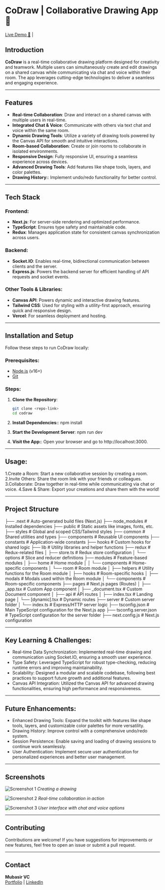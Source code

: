 
# CoDraw | Collaborative Drawing App 🎨

[Live Demo 🚀](https://github.com/mubasirvc/my_portfolio) |

## Introduction
**CoDraw** is a real-time collaborative drawing platform designed for creativity and teamwork. Multiple users can simultaneously create and edit drawings on a shared canvas while communicating via chat and voice within their room. The app leverages cutting-edge technologies to deliver a seamless and engaging experience.

---

## Features
- **Real-time Collaboration**: Draw and interact on a shared canvas with multiple users in real-time.
- **Integrated Chat & Voice**: Communicate with others via text chat and voice within the same room.
- **Dynamic Drawing Tools**: Utilize a variety of drawing tools powered by the Canvas API for smooth and intuitive interactions.
- **Room-based Collaboration**: Create or join rooms to collaborate in isolated environments.
- **Responsive Design**: Fully responsive UI, ensuring a seamless experience across devices.
- **Advanced Drawing Tools**: Add features like shape tools, layers, and color palettes.
- **Drawing History:**: Implement undo/redo functionality for better control.

---

## Tech Stack
### Frontend:
- **Next.js**: For server-side rendering and optimized performance.
- **TypeScript**: Ensures type safety and maintainable code.
- **Redux**: Manages application state for consistent canvas synchronization across users.

### Backend:
- **Socket.IO**: Enables real-time, bidirectional communication between clients and the server.
- **Express.js**: Powers the backend server for efficient handling of API requests and socket events.

### Other Tools & Libraries:
- **Canvas API**: Powers dynamic and interactive drawing features.
- **Tailwind CSS**: Used for styling with a utility-first approach, ensuring quick and responsive design.
- **Vercel**: For seamless deployment and hosting.

---

## Installation and Setup

Follow these steps to run CoDraw locally:

### Prerequisites:
- [Node.js](https://nodejs.org/) (v16+)
- [Git](https://git-scm.com/)

### Steps:
1. **Clone the Repository**:
   ```bash
   git clone <repo-link>
   cd codraw
   
2. **Install Dependencies:**:
  npm install

3. **Start the Development Server**:
  npm run dev

4. **Visit the App:**:
  Open your browser and go to http://localhost:3000.

---

## Usage:

1.Create a Room: Start a new collaborative session by creating a room.
2.Invite Others: Share the room link with your friends or colleagues.
3.Collaborate: Draw together in real-time while communicating via chat or voice.
4.Save & Share: Export your creations and share them with the world!

---

## Project Structure

├── .next                # Auto-generated build files (Next.js)
├── node_modules         # Installed dependencies
├── public               # Static assets like images, fonts, etc.
├── styles               # Global and scoped CSS/Tailwind styles
├── common               # Shared utilities and types
├── components           # Reusable UI components
├── constants            # Application-wide constants
├── hooks                # Custom hooks for shared logic
├── lib                  # Utility libraries and helper functions
├── redux                # Redux-related files
│   ├── store.ts         # Redux store configuration
│   └── options          # Slice and reducer definitions
├── modules              # Feature-based modules
│   ├── home             # Home module
│   │   └── components   # Home-specific components
│   └── room             # Room module
│       ├── helpers      # Utility functions for the Room module
│       ├── hooks        # Room-specific hooks
│       ├── modals       # Modals used within the Room module
│       └── components   # Room-specific components
├── pages                # Next.js pages (Routes)
│   ├── _app.tsx         # Custom App component
│   ├── _document.tsx    # Custom Document component
│   ├── api              # API routes
│   ├── index.tsx        # Landing page
│   └── [dynamic].tsx    # Dynamic routes
├── server               # Custom server folder
│   └── index.ts         # Express/HTTP server logic
├── tsconfig.json        # Main TypeScript configuration for the Next.js app
├── tsconfig.server.json # TypeScript configuration for the server folder
├── next.config.js       # Next.js configuration


---


## Key Learning & Challenges:

* Real-time Data Synchronization: Implemented real-time drawing and communication using Socket.IO, ensuring a smooth user experience.
* Type Safety: Leveraged TypeScript for robust type-checking, reducing runtime errors and improving maintainability.
* Scalability: Designed a modular and scalable codebase, following best practices to support future growth and additional features.
* Canvas API Integration: Utilized the Canvas API for advanced drawing functionalities, ensuring high performance and responsiveness.

---

## Future Enhancements:

* Enhanced Drawing Tools: Expand the toolkit with features like shape tools, layers, and customizable color palettes for more versatility.
* Drawing History: Improve control with a comprehensive undo/redo system.
* Session Persistence: Enable saving and loading of drawing sessions to continue work seamlessly.
* User Authentication: Implement secure user authentication for personalized experiences and better user management.

---

## Screenshots

![Screenshot 1](assets/screenshots/screenshot1.png)
*Creating a drawing*

![Screenshot 2](assets/screenshots/screenshot2.png)
*Real-time collaboration in action*

![Screenshot 3](assets/screenshots/screenshot3.png)
*User interface with chat and voice options*

---

## Contributing
Contributions are welcome! If you have suggestions for improvements or new features, feel free to open an issue or submit a pull request.

---

## Contact  
**Mubasir VC**  
[Portfolio](https://github.com/mubasirvc/my_portfolio) | [LinkedIn](https://www.linkedin.com/in/mubasir-vc/)
